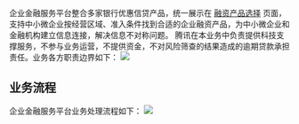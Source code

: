 企业金融服务平台整合多家银行优惠信贷产品，统一展示在 [融资产品选择](http://finance.cloud.tencent.com/ttr/web/page/product-recommend.html) 页面，支持中小微企业按经营区域、准入条件找到合适的企业融资产品，为中小微企业和金融机构建立信息连接，解决信息不对称问题。
腾讯在本业务中负责提供科技支撑服务，不参与业务运营，不提供资金，不对风险筛查的结果造成的逾期贷款承担责任。业务各方职责边界如下：
![](https://main.qcloudimg.com/raw/73235f2982ac567e6c243af7cf7a78eb.png)

## 业务流程
企业金融服务平台业务处理流程如下：
![](https://main.qcloudimg.com/raw/6098d13e3ae93e2b29d426ccd7a48202.png)


